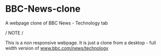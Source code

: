 # BBC-News-clone
A webpage clone of BBC News - Technology tab


/ NOTE /

This is a non responsive webpage.
It is just a clone from a desktop - full width version of www.bbc.com/news/technology